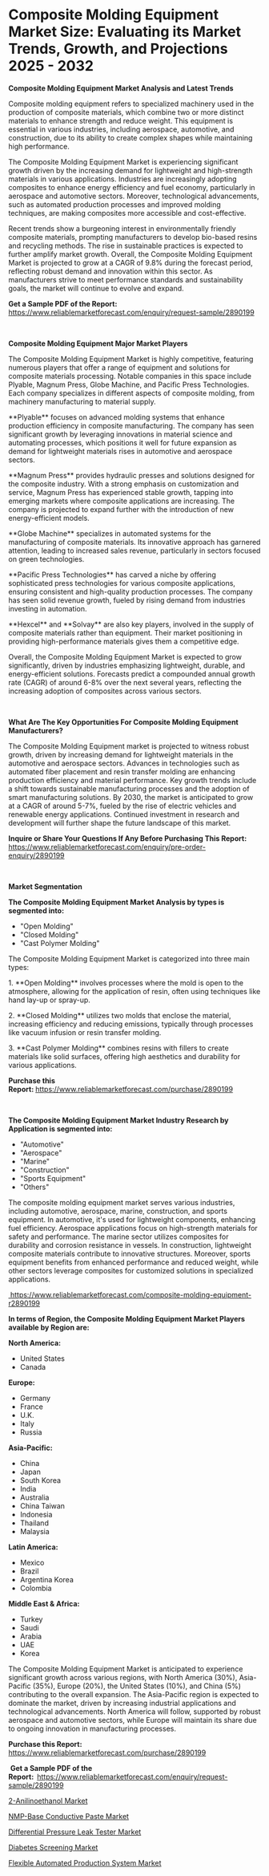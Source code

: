 <p><h1>Composite Molding Equipment Market Size: Evaluating its Market Trends, Growth, and Projections 2025 - 2032</h1></p><p><strong>Composite Molding Equipment Market Analysis and Latest Trends</strong></p>
<p><p>Composite molding equipment refers to specialized machinery used in the production of composite materials, which combine two or more distinct materials to enhance strength and reduce weight. This equipment is essential in various industries, including aerospace, automotive, and construction, due to its ability to create complex shapes while maintaining high performance.</p><p>The Composite Molding Equipment Market is experiencing significant growth driven by the increasing demand for lightweight and high-strength materials in various applications. Industries are increasingly adopting composites to enhance energy efficiency and fuel economy, particularly in aerospace and automotive sectors. Moreover, technological advancements, such as automated production processes and improved molding techniques, are making composites more accessible and cost-effective.</p><p>Recent trends show a burgeoning interest in environmentally friendly composite materials, prompting manufacturers to develop bio-based resins and recycling methods. The rise in sustainable practices is expected to further amplify market growth. Overall, the Composite Molding Equipment Market is projected to grow at a CAGR of 9.8% during the forecast period, reflecting robust demand and innovation within this sector. As manufacturers strive to meet performance standards and sustainability goals, the market will continue to evolve and expand.</p></p>
<p><strong>Get a Sample PDF of the Report:&nbsp;</strong> <a href="https://www.reliablemarketforecast.com/enquiry/request-sample/2890199?utm_campaign=1833&utm_medium=2&utm_source=Github&utm_content=ia&utm_term=14032025&utm_id=composite-molding-equipment">https://www.reliablemarketforecast.com/enquiry/request-sample/2890199</a></p>
<p>&nbsp;</p>
<p><strong>Composite Molding Equipment Major Market Players</strong></p>
<p><p>The Composite Molding Equipment Market is highly competitive, featuring numerous players that offer a range of equipment and solutions for composite materials processing. Notable companies in this space include Plyable, Magnum Press, Globe Machine, and Pacific Press Technologies. Each company specializes in different aspects of composite molding, from machinery manufacturing to material supply.</p><p>**Plyable** focuses on advanced molding systems that enhance production efficiency in composite manufacturing. The company has seen significant growth by leveraging innovations in material science and automating processes, which positions it well for future expansion as demand for lightweight materials rises in automotive and aerospace sectors.</p><p>**Magnum Press** provides hydraulic presses and solutions designed for the composite industry. With a strong emphasis on customization and service, Magnum Press has experienced stable growth, tapping into emerging markets where composite applications are increasing. The company is projected to expand further with the introduction of new energy-efficient models.</p><p>**Globe Machine** specializes in automated systems for the manufacturing of composite materials. Its innovative approach has garnered attention, leading to increased sales revenue, particularly in sectors focused on green technologies.</p><p>**Pacific Press Technologies** has carved a niche by offering sophisticated press technologies for various composite applications, ensuring consistent and high-quality production processes. The company has seen solid revenue growth, fueled by rising demand from industries investing in automation.</p><p>**Hexcel** and **Solvay** are also key players, involved in the supply of composite materials rather than equipment. Their market positioning in providing high-performance materials gives them a competitive edge.</p><p>Overall, the Composite Molding Equipment Market is expected to grow significantly, driven by industries emphasizing lightweight, durable, and energy-efficient solutions. Forecasts predict a compounded annual growth rate (CAGR) of around 6-8% over the next several years, reflecting the increasing adoption of composites across various sectors.</p></p>
<p>&nbsp;</p>
<p><strong>What Are The Key Opportunities For Composite Molding Equipment Manufacturers?</strong></p>
<p><p>The Composite Molding Equipment market is projected to witness robust growth, driven by increasing demand for lightweight materials in the automotive and aerospace sectors. Advances in technologies such as automated fiber placement and resin transfer molding are enhancing production efficiency and material performance. Key growth trends include a shift towards sustainable manufacturing processes and the adoption of smart manufacturing solutions. By 2030, the market is anticipated to grow at a CAGR of around 5-7%, fueled by the rise of electric vehicles and renewable energy applications. Continued investment in research and development will further shape the future landscape of this market.</p></p>
<p><strong>Inquire or Share Your Questions If Any Before Purchasing This Report:</strong> <a href="https://www.reliablemarketforecast.com/enquiry/pre-order-enquiry/2890199?utm_campaign=1833&utm_medium=2&utm_source=Github&utm_content=ia&utm_term=14032025&utm_id=composite-molding-equipment">https://www.reliablemarketforecast.com/enquiry/pre-order-enquiry/2890199</a></p>
<p>&nbsp;</p>
<p><strong>Market Segmentation</strong></p>
<p><strong>The Composite Molding Equipment Market Analysis by types is segmented into:</strong></p>
<p><ul><li>"Open Molding"</li><li>"Closed Molding"</li><li>"Cast Polymer Molding"</li></ul></p>
<p><p>The Composite Molding Equipment Market is categorized into three main types: </p><p>1. **Open Molding** involves processes where the mold is open to the atmosphere, allowing for the application of resin, often using techniques like hand lay-up or spray-up.</p><p>2. **Closed Molding** utilizes two molds that enclose the material, increasing efficiency and reducing emissions, typically through processes like vacuum infusion or resin transfer molding.</p><p>3. **Cast Polymer Molding** combines resins with fillers to create materials like solid surfaces, offering high aesthetics and durability for various applications.</p></p>
<p><strong>Purchase this Report:&nbsp;</strong><a href="https://www.reliablemarketforecast.com/purchase/2890199?utm_campaign=1833&utm_medium=2&utm_source=Github&utm_content=ia&utm_term=14032025&utm_id=composite-molding-equipment">https://www.reliablemarketforecast.com/purchase/2890199</a></p>
<p>&nbsp;</p>
<p><strong>The Composite Molding Equipment Market Industry Research by Application is segmented into:</strong></p>
<p><ul><li>"Automotive"</li><li>"Aerospace"</li><li>"Marine"</li><li>"Construction"</li><li>"Sports Equipment"</li><li>"Others"</li></ul></p>
<p><p>The composite molding equipment market serves various industries, including automotive, aerospace, marine, construction, and sports equipment. In automotive, it's used for lightweight components, enhancing fuel efficiency. Aerospace applications focus on high-strength materials for safety and performance. The marine sector utilizes composites for durability and corrosion resistance in vessels. In construction, lightweight composite materials contribute to innovative structures. Moreover, sports equipment benefits from enhanced performance and reduced weight, while other sectors leverage composites for customized solutions in specialized applications.</p></p>
<p><a href="https://www.reliablemarketforecast.com/composite-molding-equipment-r2890199?utm_campaign=1833&utm_medium=2&utm_source=Github&utm_content=ia&utm_term=14032025&utm_id=composite-molding-equipment">&nbsp;https://www.reliablemarketforecast.com/composite-molding-equipment-r2890199</a></p>
<p><strong>In terms of Region, the Composite Molding Equipment Market Players available by Region are:</strong></p>
<p>
    <p> <strong> North America: </strong>
        <ul>
            <li>United States</li>
            <li>Canada</li>
        </ul>
        </p> 
    <p> <strong> Europe: </strong>
        <ul>
            <li>Germany</li>
            <li>France</li>
            <li>U.K.</li>
            <li>Italy</li>
            <li>Russia</li>
        </ul>
        </p> 
    <p> <strong> Asia-Pacific: </strong>
        <ul>
            <li>China</li>
            <li>Japan</li>
            <li>South Korea</li>
            <li>India</li>
            <li>Australia</li>
            <li>China Taiwan</li>
            <li>Indonesia</li>
            <li>Thailand</li>
            <li>Malaysia</li>
        </ul>
        </p> 
    <p> <strong> Latin America: </strong>
        <ul>
            <li>Mexico</li>
            <li>Brazil</li>
            <li>Argentina Korea</li>
            <li>Colombia</li>
        </ul>
        </p> 
    <p> <strong> Middle East & Africa: </strong>
        <ul>
            <li>Turkey</li>
            <li>Saudi</li>
            <li>Arabia</li>
            <li>UAE</li>
            <li>Korea</li>
        </ul>
    </p>
    </p>
<p><p>The Composite Molding Equipment Market is anticipated to experience significant growth across various regions, with North America (30%), Asia-Pacific (35%), Europe (20%), the United States (10%), and China (5%) contributing to the overall expansion. The Asia-Pacific region is expected to dominate the market, driven by increasing industrial applications and technological advancements. North America will follow, supported by robust aerospace and automotive sectors, while Europe will maintain its share due to ongoing innovation in manufacturing processes.</p></p>
<p><strong>Purchase this Report: </strong><a href="https://www.reliablemarketforecast.com/purchase/2890199?utm_campaign=1833&utm_medium=2&utm_source=Github&utm_content=ia&utm_term=14032025&utm_id=composite-molding-equipment">https://www.reliablemarketforecast.com/purchase/2890199</a></p>
<p>&nbsp;<strong>Get a Sample PDF of the Report:&nbsp;&nbsp;</strong><a href="https://www.reliablemarketforecast.com/enquiry/request-sample/2890199?utm_campaign=1833&utm_medium=2&utm_source=Github&utm_content=ia&utm_term=14032025&utm_id=composite-molding-equipment">https://www.reliablemarketforecast.com/enquiry/request-sample/2890199</a></p>
<p><strong></strong></p>
<p><p><a href="https://github.com/nellygussisy/Market-Research-Report-List-1/blob/main/2-anilinoethanol-market.md?utm_campaign=1833&utm_medium=2&utm_source=Github&utm_content=ia&utm_term=14032025&utm_id=composite-molding-equipment">2-Anilinoethanol Market</a></p><p><a href="https://github.com/handyiongikg/Market-Research-Report-List-1/blob/main/nmp-base-conductive-paste-market.md?utm_campaign=1833&utm_medium=2&utm_source=Github&utm_content=ia&utm_term=14032025&utm_id=composite-molding-equipment">NMP-Base Conductive Paste Market</a></p><p><a href="https://github.com/qianyateina/Market-Research-Report-List-1/blob/main/differential-pressure-leak-tester-market.md?utm_campaign=1833&utm_medium=2&utm_source=Github&utm_content=ia&utm_term=14032025&utm_id=composite-molding-equipment">Differential Pressure Leak Tester Market</a></p><p><a href="https://github.com/ebalabenoot/Market-Research-Report-List-1/blob/main/diabetes-screening-market.md?utm_campaign=1833&utm_medium=2&utm_source=Github&utm_content=ia&utm_term=14032025&utm_id=composite-molding-equipment">Diabetes Screening Market</a></p><p><a href="https://github.com/cwasicioaie/Market-Research-Report-List-1/blob/main/flexible-automated-production-system-market.md?utm_campaign=1833&utm_medium=2&utm_source=Github&utm_content=ia&utm_term=14032025&utm_id=composite-molding-equipment">Flexible Automated Production System Market</a></p></p>